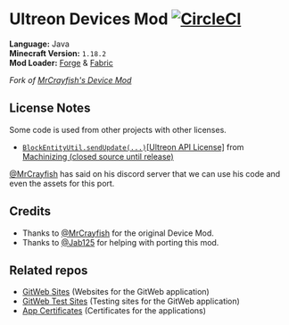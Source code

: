 # Ultreon Devices Mod [![CircleCI](https://dl.circleci.com/status-badge/img/gh/Ultreon/devices-mod/tree/1.19.3-development.svg?style=svg)](https://dl.circleci.com/status-badge/redirect/gh/Ultreon/devices-mod/tree/1.19.3-development)
**Language:** Java  
**Minecraft Version:** `1.18.2`  
**Mod Loader:** [Forge](https://files.minecraftforge.net/) & [Fabric](https://fabricmc.net/)

*Fork of [MrCrayfish's Device Mod](https://github.com/MrCrayfish/MrCrayfishDeviceMod)*

## License Notes
Some code is used from other projects with other licenses.
 * [`BlockEntityUtil.sendUpdate(...)`](common/src/main/java/com/ultreon/devices/util/BlockEntityUtil.java)[[Ultreon API License]](licenses/ultreon-api-1.0.txt) from [Machinizing (closed source until release)](https://gitlab.com/ultreon/machinizing)

[@MrCrayfish](https://github.com/MrCrayfish) has said on his discord server that we can use his code and even the assets for this port.


## Credits
 * Thanks to [@MrCrayfish](https://github.com/MrCrayfish) for the original Device Mod.
 * Thanks to [@Jab125](https://github.com/Jab125) for helping with porting this mod.

## Related repos
 * [GitWeb Sites](https://github.com/Ultreon/gitweb-sites) (Websites for the GitWeb application)
 * [GitWeb Test Sites](https://github.com/Jab125/gitweb-sites) (Testing sites for the GitWeb application)
 * [App Certificates](https://github.com/Ultreon/device-mod-certificates) (Certificates for the applications)
